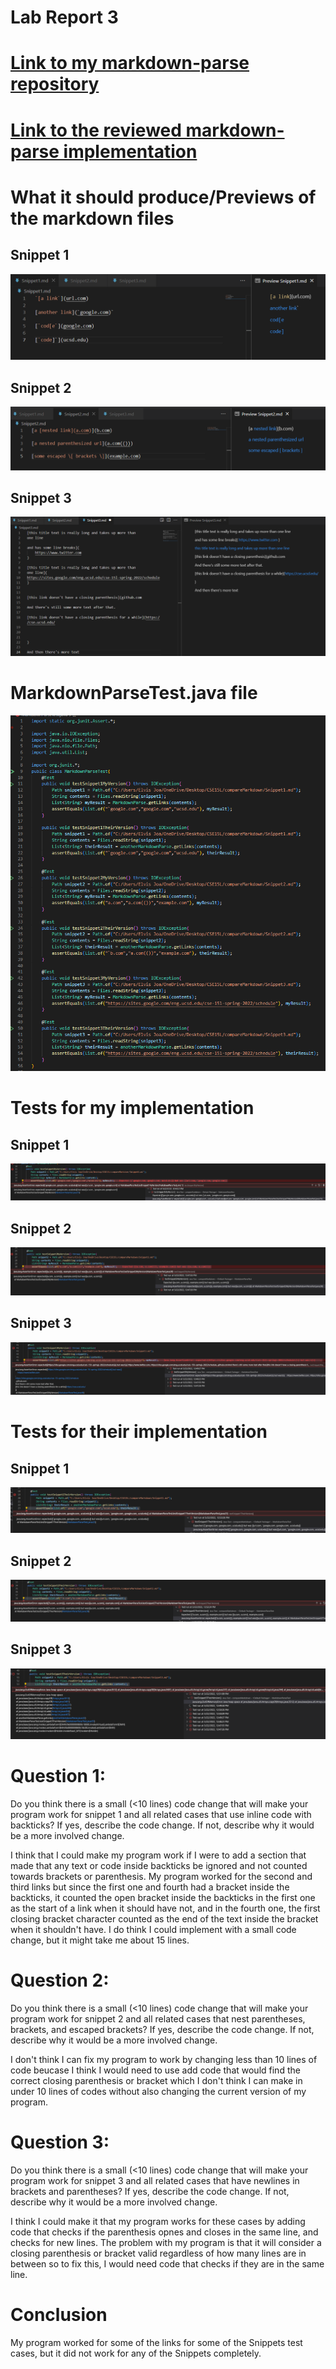 # Lab Report 3

# [Link to my markdown-parse repository](https://github.com/ejoa27/markdown-parser)

# [Link to the reviewed markdown-parse implementation](https://github.com/FishInAZ/makrdown-parse-own)

# What it should produce/Previews of the markdown files

## Snippet 1
![Snippet1](Images/Snippet1Preview.png)

## Snippet 2
![Snippet2](Images/Snippet2Preview.png)

## Snippet 3
![Snippet3](Images/Snippet3Preview.png)

# MarkdownParseTest.java file
![MarkdownParseTest](Images/MarkdownParseTest.png)

# Tests for my implementation
## Snippet 1
![Snippet1MyTest](Images/Snippet1MyTest.png)

## Snippet 2
![Snippet2MyTest](Images/Snippet2MyTest.png)

## Snippet 3
![Snippet3MyTest](Images/Snippet3MyTest.png)

# Tests for their implementation
## Snippet 1
![Snippet1TheirTest](Images/Snippet1TheirTest.png)

## Snippet 2
![Snippet2Theirest](Images/Snippet2TheirTest.png)

## Snippet 3
![Snippet3TheirTest](Images/Snippet3TheirTest.png)

# Question 1:

Do you think there is a small (<10 lines) code change that will make your program work for snippet 1 and all related cases that use inline code with backticks? If yes, describe the code change. If not, describe why it would be a more involved change.

I think that I could make my program work if I were to add a section that made that any text or code inside backticks be ignored and not counted towards brackets or parenthesis. My program worked for the second and third links but since the first one and fourth had a bracket inside the backticks, it counted the open bracket inside the backticks in the first one as the start of a link when it should have not, and in the fourth one, the first closing bracket character counted as the end of the text inside the bracket when it shouldn't have. I do think I could implement with a small code change, but it might take me about 15 lines.

# Question 2:
Do you think there is a small (<10 lines) code change that will make your program work for snippet 2 and all related cases that nest parentheses, brackets, and escaped brackets? If yes, describe the code change. If not, describe why it would be a more involved change.

I don't think I can fix my program to work by changing less than 10 lines of code beucase I think I would need to use add code that would find the correct closing parenthesis or bracket which I don't think I can make in under 10 lines of codes without also changing the current version of my program.

# Question 3:

Do you think there is a small (<10 lines) code change that will make your program work for snippet 3 and all related cases that have newlines in brackets and parentheses? If yes, describe the code change. If not, describe why it would be a more involved change.

I think I could make it that my program works for these cases by adding code that checks if the parenthesis opnes and closes in the same line, and checks for new lines. The problem with my program is that it will consider a closing parenthesis or bracket valid regardless of how many lines are in between so to fix this, I would need code that checks if they are in the same line.

# Conclusion

My program worked for some of the links for some of the Snippets test cases, but it did not work for any of the Snippets completely.
